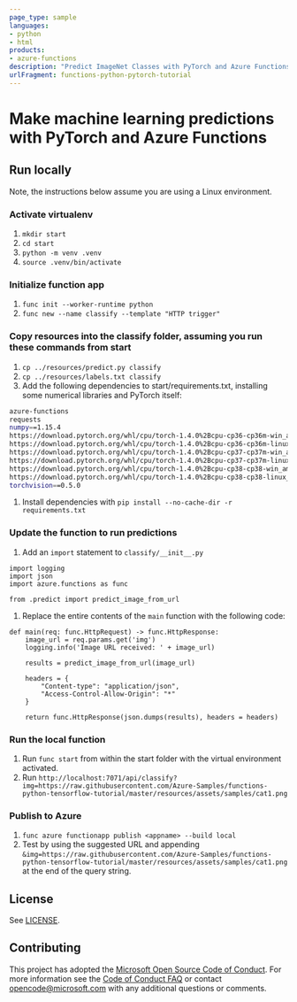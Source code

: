 ```yaml
---
page_type: sample
languages:
- python
- html
products:
- azure-functions
description: "Predict ImageNet Classes with PyTorch and Azure Functions"
urlFragment: functions-python-pytorch-tutorial
---
```


# Make machine learning predictions with PyTorch and Azure Functions

## Run locally

Note, the instructions below assume you are using a Linux environment.

### Activate virtualenv 

1. `mkdir start`
1. `cd start`
1. `python -m venv .venv`
1. `source .venv/bin/activate`

### Initialize function app

1. `func init --worker-runtime python`
1. `func new --name classify --template "HTTP trigger"`

### Copy resources into the classify folder, assuming you run these commands from start

1. `cp ../resources/predict.py classify`
1. `cp ../resources/labels.txt classify`
1. Add the following dependencies to start/requirements.txt, installing some numerical libraries and PyTorch itself:

```bash
azure-functions
requests
numpy==1.15.4
https://download.pytorch.org/whl/cpu/torch-1.4.0%2Bcpu-cp36-cp36m-win_amd64.whl; sys_platform == 'win32' and python_version == '3.6'
https://download.pytorch.org/whl/cpu/torch-1.4.0%2Bcpu-cp36-cp36m-linux_x86_64.whl; sys_platform == 'linux' and python_version == '3.6'
https://download.pytorch.org/whl/cpu/torch-1.4.0%2Bcpu-cp37-cp37m-win_amd64.whl; sys_platform == 'win32' and python_version == '3.7'
https://download.pytorch.org/whl/cpu/torch-1.4.0%2Bcpu-cp37-cp37m-linux_x86_64.whl; sys_platform == 'linux' and python_version == '3.7'
https://download.pytorch.org/whl/cpu/torch-1.4.0%2Bcpu-cp38-cp38-win_amd64.whl; sys_platform == 'win32' and python_version == '3.8'
https://download.pytorch.org/whl/cpu/torch-1.4.0%2Bcpu-cp38-cp38-linux_x86_64.whl; sys_platform == 'linux' and python_version == '3.8'
torchvision==0.5.0
```
1. Install dependencies with `pip install --no-cache-dir -r requirements.txt`

### Update the function to run predictions

1. Add an `import` statement to `classify/__init__.py`

```{py}
import logging
import json
import azure.functions as func

from .predict import predict_image_from_url

```

1. Replace the entire contents of the `main` function with the following code:

```{py}
def main(req: func.HttpRequest) -> func.HttpResponse:
    image_url = req.params.get('img')
    logging.info('Image URL received: ' + image_url)

    results = predict_image_from_url(image_url)

    headers = {
        "Content-type": "application/json",
        "Access-Control-Allow-Origin": "*"
    }

    return func.HttpResponse(json.dumps(results), headers = headers)

```

### Run the local function

1. Run `func start` from within the start folder with the virtual environment activated.
1. Run `http://localhost:7071/api/classify?img=https://raw.githubusercontent.com/Azure-Samples/functions-python-tensorflow-tutorial/master/resources/assets/samples/cat1.png`


### Publish to Azure
1. `func azure functionapp publish <appname> --build local`
1. Test by using the suggested URL and appending `&img=https://raw.githubusercontent.com/Azure-Samples/functions-python-tensorflow-tutorial/master/resources/assets/samples/cat1.png` at the end of the query string.

## License

See [LICENSE](LICENSE).

## Contributing

This project has adopted the [Microsoft Open Source Code of Conduct](https://opensource.microsoft.com/codeofconduct/). For more information see the [Code of Conduct FAQ](https://opensource.microsoft.com/codeofconduct/faq/) or contact [opencode@microsoft.com](mailto:opencode@microsoft.com) with any additional questions or comments.
  
